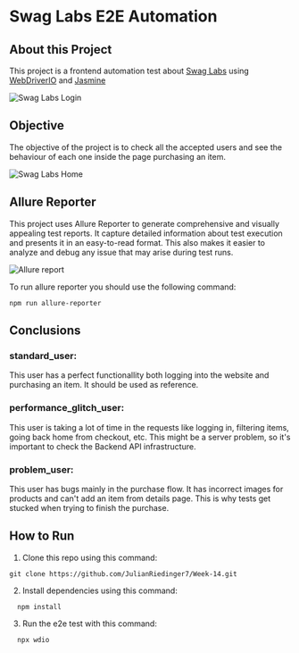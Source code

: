 # Swag Labs E2E Automation

## About this Project

This project is a frontend automation test about [Swag Labs](https://www.saucedemo.com/) using [WebDriverIO](https://webdriver.io/) and [Jasmine](https://jasmine.github.io/)

![Swag Labs Login](https://i.imgur.com/OxTB3Du.png)

## Objective

The objective of the project is to check all the accepted users and see the behaviour of each one inside the page purchasing an item.

![Swag Labs Home](https://i.imgur.com/ZOlEk2t.png)

## Allure Reporter

This project uses Allure Reporter to generate comprehensive and visually appealing test reports.
It capture detailed information about test execution and presents it in an easy-to-read format. This also makes it easier to analyze and debug any issue that may arise during test runs.

![Allure report](https://i.imgur.com/KkzeiyB.png)

To run allure reporter you should use the following command:

```
npm run allure-reporter
```

## Conclusions

### standard_user:

This user has a perfect functionallity both logging into the website and purchasing an item. It should be used as reference.

### performance_glitch_user:

This user is taking a lot of time in the requests like logging in, filtering items, going back home from checkout, etc. This might be a server problem, so it's important to check the Backend API infrastructure.

### problem_user:

This user has bugs mainly in the purchase flow. It has incorrect images for products and can't add an item from details page. This is why tests get stucked when trying to finish the purchase.

## How to Run

1. Clone this repo using this command:

```
git clone https://github.com/JulianRiedinger7/Week-14.git
```

2. Install dependencies using this command:

```
  npm install
```

3. Run the e2e test with this command:

```
  npx wdio
```

